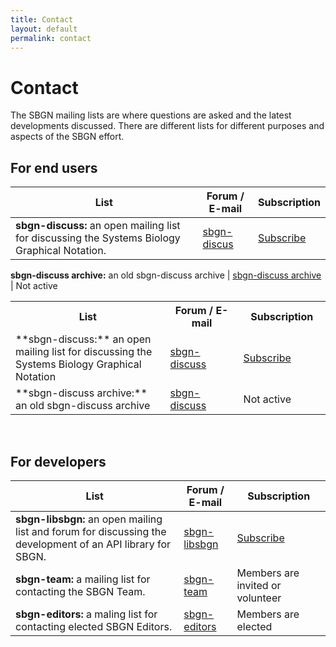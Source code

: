 ```yaml
---
title: Contact
layout: default
permalink: contact
---
```


# Contact

The SBGN mailing lists are where questions are asked and the latest developments discussed. There are different lists for different purposes and aspects of the SBGN effort.

## For end users

 List | Forum / E-mail | Subscription
--|--|--
**sbgn-discuss:** an open mailing list for discussing the Systems Biology Graphical Notation. | [sbgn-discus](https://groups.google.com/forum/#!forum/sbgn-discuss) | [Subscribe](https://groups.google.com/forum/#!forum/sbgn-discuss) <br />

**sbgn-discuss archive:** an old sbgn-discuss archive | [sbgn-discuss archive](https://lists.caltech.edu/pipermail/sbgn-discuss/) | Not active

<table style="width:100%">
  <tr>
    <th style="width:400px">List</th>
    <th style="width:150px">Forum / E-mail</th> 
    <th style="width:150px">Subscription</th>
  </tr>
  <tr>
    <td>**sbgn-discuss:** an open mailing list for discussing the Systems Biology Graphical Notation</td>
    <td><a href="https://groups.google.com/forum/#!forum/sbgn-discuss">sbgn-discuss</a></td> 
    <td><a href="https://groups.google.com/forum/#!forum/sbgn-discuss">Subscribe</a></td>
   </tr>
   <tr>
    <td>**sbgn-discuss archive:** an old sbgn-discuss archive</td>
    <td><a href="https://lists.caltech.edu/pipermail/sbgn-discuss/">sbgn-discuss</a></td> 
    <td>Not active</td>
   </tr>
</table>

<br />

## For developers

 List | Forum / E-mail | Subscription
--|--|--
**sbgn-libsbgn:** an open mailing list and forum for discussing the development of an API library for SBGN. | [sbgn-libsbgn](http://sourceforge.net/mailarchive/forum.php?forum_name=sbgn-libsbgn) | [Subscribe](https://lists.sourceforge.net/lists/listinfo/sbgn-libsbgn)
**sbgn-team:** a mailing list for contacting the SBGN Team. | [sbgn-team](https://groups.google.com/forum/#!forum/sbgn-team) | Members are invited or volunteer
**sbgn-editors:** a maling list for contacting elected SBGN Editors. | [sbgn-editors](mailto:sbgn-editors@gouglegroups.co) | Members are elected
